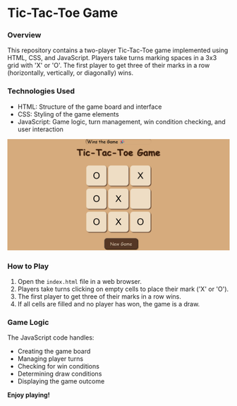 # Tic-Tac-Toe Game

### Overview
This repository contains a two-player Tic-Tac-Toe game implemented using HTML, CSS, and JavaScript. Players take turns marking spaces in a 3x3 grid with 'X' or 'O'. The first player to get three of their marks in a row (horizontally, vertically, or diagonally) wins.

### Technologies Used
* HTML: Structure of the game board and interface
* CSS: Styling of the game elements
* JavaScript: Game logic, turn management, win condition checking, and user interaction


![game_page](screenshot.png)

### How to Play
1. Open the `index.html` file in a web browser.
2. Players take turns clicking on empty cells to place their mark ('X' or 'O').
3. The first player to get three of their marks in a row wins.
4. If all cells are filled and no player has won, the game is a draw.

### Game Logic
The JavaScript code handles:
* Creating the game board
* Managing player turns
* Checking for win conditions
* Determining draw conditions
* Displaying the game outcome

**Enjoy playing!**

